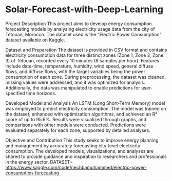 # Solar-Forecast-with-Deep-Learning
Project Description
This project aims to develop energy consumption forecasting models by analyzing electricity usage data from the city of Tétouan, Morocco. The dataset used is the "Electric Power Consumption" dataset available on Kaggle.

Dataset and Preparation
The dataset is provided in CSV format and contains electricity consumption data for three distinct zones (Zone 1, Zone 2, Zone 3) of Tétouan, recorded every 10 minutes (6 samples per hour). Features include date-time, temperature, humidity, wind speed, general diffuse flows, and diffuse flows, with the target variables being the power consumption of each zone. During preprocessing, the dataset was cleaned, missing values were addressed, and it was optimized for analysis. Additionally, the data was manipulated to enable predictions for user-specified time horizons.

Developed Model and Analysis
An LSTM (Long Short-Term Memory) model was employed to predict electricity consumption. The model was trained on the dataset, enhanced with optimization algorithms, and achieved an R² score of up to 95.6%. Results were visualized through graphs, and comparisons with other models were conducted. Predictions were evaluated separately for each zone, supported by detailed analyses.

Objective and Contribution
This study seeks to improve energy planning and management by accurately forecasting city-level electricity consumption. The developed models, visualizations, and analyses are shared to provide guidance and inspiration to researchers and professionals in the energy sector.
DATASET= https://www.kaggle.com/code/nechbamohammed/electric-power-consumption-forecasting
